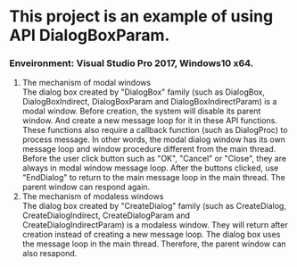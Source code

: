 # This project is an example of using API DialogBoxParam.
### Enveironment: Visual Studio Pro 2017, Windows10 x64.

1. The mechanism of modal windows  
    The dialog box created by "DialogBox" family (such as DialogBox, DialogBoxIndirect, DialogBoxParam and DialogBoxIndirectParam) is a modal window. Before creation, the system will disable its parent window. And create a new message loop for it in these API functions. These functions also require a callback function (such as DialogProc) to process message. In other words, the modal dialog window has its own message loop and window procedure different from the main thread. Before the user click button such as "OK", "Cancel" or "Close", they are always in modal window message loop. After the buttons clicked, use "EndDialog" to return to the main message loop in the main thread. The parent window can respond again.
2. The mechanism of modaless windows  
    The dialog box created by "CreateDialog" family (such as CreateDialog, CreateDialogIndirect, CreateDialogParam and CreateDialogIndirectParam) is a modaless window. They will return after creation instead of creating a new message loop. The dialog box uses the message loop in the main thread. Therefore, the parent window can also resapond.
